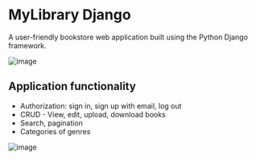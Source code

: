 # MyLibrary Django

A user-friendly bookstore web application built using the Python Django framework.

![image](https://github.com/peacemaker4/bookstore.django/assets/78819130/ff3f67f2-f687-4762-8b98-10aa52971c9a)

## Application functionality

- Authorization: sign in, sign up with email, log out
- CRUD - View, edit, upload, download books
- Search, pagination
- Categories of genres

![image](https://github.com/peacemaker4/bookstore.django/assets/78819130/4bc0931a-adb5-4ea2-9f80-84a095d561b4)

